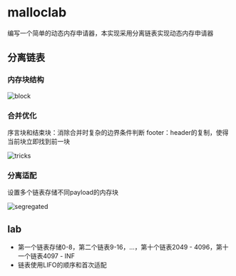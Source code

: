 # malloclab
编写一个简单的动态内存申请器，本实现采用分离链表实现动态内存申请器

## 分离链表

### 内存块结构

![block](https://pic3.zhimg.com/80/v2-192d8f524e2a61226337699d46ed736e_720w.webp)

### 合并优化

序言块和结束块：消除合并时复杂的边界条件判断
footer：header的复制，使得当前块立即找到前一块

![tricks](https://pic2.zhimg.com/80/v2-620a104a2d7a0f6183b3cfc9418e0f41_720w.webp)

### 分离适配

设置多个链表存储不同payload的内存块

![segregated](https://pic1.zhimg.com/80/v2-9c4bf602289ce7f948d2d7b1f2e39a88_720w.webp)


## lab

- 第一个链表存储0-8，第二个链表9-16，...，第十个链表2049 - 4096，第十一个链表4097 - INF
- 链表使用LIFO的顺序和首次适配